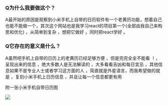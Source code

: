 ### Q为什么我要做这个？

A最开始的原因是观察到小米手机上自带的日历软件有一个老黄历功能，想着自己也能不能做一个，其次这个网站也是我学习react的项目第一个(全部由我自己来构思和优化) ，从简单到复杂 ，想把它做好 ，同时把react学好 。

### Q它存在的意义是什么？

A虽然吧手机上自带的日历上的老黄历已经足够方便 ，但是完完全全不能看 ！，呈现出来的信息 ，绝大多数人是无法解读的 ，大多看看吉凶和每日宜忌 ，其他信息如果不是专业人士或者学习这方面的人 ，简直就是外星语言，而我希望做的就是 ，复刻小米手机上日历信息 ，并且让每一个信息都更有用

附一张小米手机自带日历图

![](https://image.lopop.top/LaoHuangLi/xiaomicalendar.jpg)
